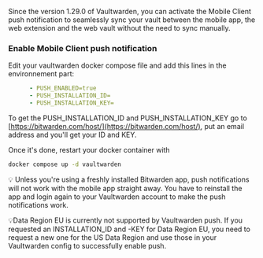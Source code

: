Since the version 1.29.0 of Vaultwarden, you can activate the Mobile Client push notification to seamlessly sync your vault between the mobile app, the web extension and the web vault without the need to sync manually.

### Enable Mobile Client push notification

Edit your  vaultwarden docker compose file and add this lines in the environnement part:
```yaml
      - PUSH_ENABLED=true
      - PUSH_INSTALLATION_ID=
      - PUSH_INSTALLATION_KEY=
```

To get the PUSH_INSTALLATION_ID and PUSH_INSTALLATION_KEY go to [https://bitwarden.com/host/](https://bitwarden.com/host/), put an email address and you'll get your ID and KEY.

Once it's done, restart your docker container with

```bash 
docker compose up -d vaultwarden
```

💡 Unless you're using a freshly installed Bitwarden app, push notifications will not work with the mobile app straight away. You have to reinstall the app and login again to your Vaultwarden account to make the push notifications work.

💡Data Region EU is currently not supported by Vaultwarden push. If you requested an INSTALLATION_ID and -KEY for Data Region EU, you need to request a new one for the US Data Region and use those in your Vaultwarden config to successfully enable push. 
